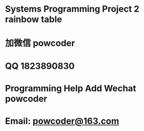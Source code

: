 # Systems Programming Project 2 rainbow table
# 加微信 powcoder

# QQ 1823890830

# Programming Help Add Wechat powcoder

# Email: powcoder@163.com

